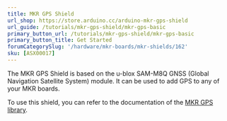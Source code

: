 ```yaml
---
title: MKR GPS Shield
url_shop: https://store.arduino.cc/arduino-mkr-gps-shield
url_guide: /tutorials/mkr-gps-shield/mkr-gps-basic
primary_button_url: /tutorials/mkr-gps-shield/mkr-gps-basic
primary_button_title: Get Started
forumCategorySlug: '/hardware/mkr-boards/mkr-shields/162'
sku: [ASX00017]
---
```


The MKR GPS Shield is based on the u-blox SAM-M8Q GNSS (Global Navigation Satellite System) module. It can be used to add GPS to any of your MKR boards.

To use this shield, you can refer to the documentation of the [MKR GPS library](https://www.arduino.cc/reference/en/libraries/arduino_mkrgps/).